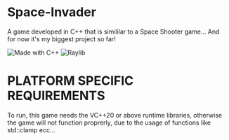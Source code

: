 # Space-Invader
A game developed in C++ that is simililar to a Space Shooter game... And for now it's my biggest project so far!

![Made with C++](https://img.shields.io/badge/Made%20with-C%2B%2B-blue) 
![Raylib](https://img.shields.io/badge/Based%20on%20Raylib--60CBA0?logo=raylib&logoColor=white--https://img.shields.io/badge/Made%20with-C%2B%2B-blue)

# PLATFORM SPECIFIC REQUIREMENTS
To run, this game needs the VC++20 or above runtime libraries, otherwise the game will not function proprerly, due to the usage of functions like std::clamp ecc...

